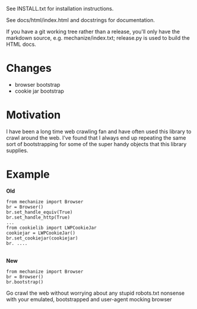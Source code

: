 See INSTALL.txt for installation instructions.

See docs/html/index.html and docstrings for documentation.

If you have a git working tree rather than a release, you'll only have
the markdown source, e.g. mechanize/index.txt; release.py is used to
build the HTML docs.


<h1>Changes</h1>

<ul>
  <li>browser bootstrap</li>
  <li>cookie jar bootstrap</li>
</ul>

<h1>Motivation</h1>
<p>I have been a long time web crawling fan and have often used this library to crawl around the web.
I've found that I always end up repeating the same sort of bootstrapping for some of the super handy
objects that this library supplies.
</p>

<h1>Example</h1>
<p><b>Old</b></p>
<code>from mechanize import Browser</code>
<br>
<code>br = Browser()</code>
<br>
<code>br.set_handle_equiv(True)</code><br>
<code>br.set_handle_http(True)</code><br>
<code>...</code><br>
<code>from cookielib import LWPCookieJar</code><br>
<code>cookiejar = LWPCookieJar()</code><br>
<code>br.set_cookiejar(cookiejar)</code><br>
<code>br. ....</code><br>
<br>
<p><b>New</b></p>
<code>from mechanize import Browser</code>
<br>
<code>br = Browser()</code>
<br>
<code>br.bootstrap()</code>


<p>Go crawl the web without worrying about any stupid robots.txt nonsense with your emulated, bootstrapped and user-agent mocking browser</p>
